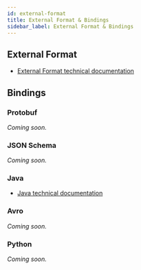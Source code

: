 ```yaml
---
id: external-format
title: External Format & Bindings
sidebar_label: External Format & Bindings
---
```


## External Format

- [External Format technical documentation](https://github.com/finos/legend-engine/tree/master/docs/externalFormat)

## Bindings

### Protobuf
_Coming soon._

### JSON Schema
_Coming soon._

### Java

- [Java technical documentation](https://github.com/finos/legend-engine/blob/master/docs/java/codeGen.md)

### Avro
_Coming soon._

### Python
_Coming soon._

